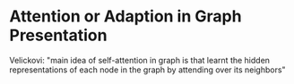 # Attention or Adaption in Graph Presentation

Velickovi: "main idea of self-attention in graph is that learnt the hidden representations of each node in the graph by attending over its neighbors"
